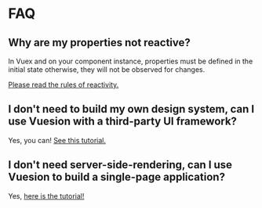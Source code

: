 # FAQ

## Why are my properties not reactive?

In Vuex and on your component instance, properties must be defined in the initial state otherwise, they will not be
observed for changes.

[Please read the rules of reactivity.](https://vuex.vuejs.org/guide/mutations.html#mutations-follow-vue-s-reactivity-rules)

## I don't need to build my own design system, can I use Vuesion with a third-party UI framework?

Yes, you can! [See this tutorial.](https://tailwindcss.nuxtjs.org/)

## I don't need server-side-rendering, can I use Vuesion to build a single-page application?

Yes, [here is the tutorial!](https://nuxtjs.org/docs/2.x/get-started/commands#static-deployment-pre-rendered)
